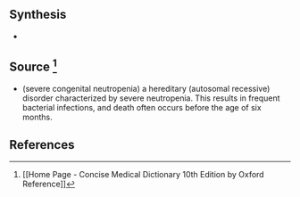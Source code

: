 ## Synthesis
- 
## Source [^1]
- (severe congenital neutropenia) a hereditary (autosomal recessive) disorder characterized by severe neutropenia. This results in frequent bacterial infections, and death often occurs before the age of six months.
## References

[^1]: [[Home Page - Concise Medical Dictionary 10th Edition by Oxford Reference]]